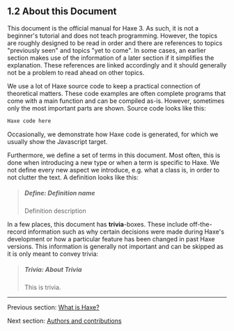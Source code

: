 ## 1.2 About this Document

This document is the official manual for Haxe 3. As such, it is not a beginner's tutorial and does not teach programming. However, the topics are roughly designed to be read in order and there are references to topics "previously seen" and topics "yet to come". In some cases, an earlier section makes use of the information of a later section if it simplifies the explanation. These references are linked accordingly and it should generally not be a problem to read ahead on other topics.

We use a lot of Haxe source code to keep a practical connection of theoretical matters. These code examples are often complete programs that come with a main function and can be compiled as-is. However, sometimes only the most important parts are shown.
Source code looks like this:

```haxe
Haxe code here
```
Occasionally, we demonstrate how Haxe code is generated, for which we usually show the Javascript target.

Furthermore, we define a set of terms in this document. Most often, this is done when introducing a new type or when a term is specific to Haxe. We not define every new aspect we introduce, e.g. what a class is, in order to not clutter the text. A definition looks like this:
> ##### Define: Definition name
>
> Definition description


In a few places, this document has **trivia**-boxes. These include off-the-record information such as why certain decisions were made during Haxe's development or how a particular feature has been changed in past Haxe versions. This information is generally not important and can be skipped as it is only meant to convey trivia:

> ##### Trivia: About Trivia
>
> This is trivia.

---

Previous section: [What is Haxe?](introduction-what-is-haxe.md)

Next section: [Authors and contributions](introduction-authors-and-contributions.md)